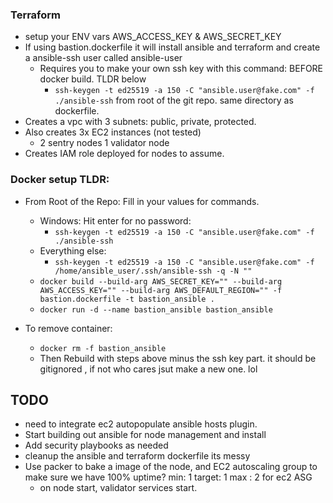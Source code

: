 ### Terraform
- setup your ENV vars AWS_ACCESS_KEY & AWS_SECRET_KEY
- If using bastion.dockerfile it will install ansible and terraform and create a ansible-ssh user called ansible-user
    - Requires you to make your own ssh key with this command: BEFORE docker build. TLDR below
        - ``` ssh-keygen -t ed25519 -a 150 -C "ansible.user@fake.com" -f ./ansible-ssh ``` from root of the git repo. same directory as dockerfile.
- Creates a vpc with 3 subnets: public, private, protected.
- Also creates 3x EC2 instances (not tested) 
    - 2 sentry nodes 1 validator node
- Creates IAM role deployed for nodes to assume.

### Docker setup TLDR:
- From Root of the Repo:  Fill in your values for commands.
    - Windows: Hit enter for no password:
        - ``` ssh-keygen -t ed25519 -a 150 -C "ansible.user@fake.com" -f ./ansible-ssh ```
    - Everything else:
        - ``` ssh-keygen -t ed25519 -a 150 -C "ansible.user@fake.com" -f /home/ansible_user/.ssh/ansible-ssh -q -N "" ```
    - ``` docker build --build-arg AWS_SECRET_KEY="" --build-arg AWS_ACCESS_KEY="" --build-arg AWS_DEFAULT_REGION="" -f bastion.dockerfile -t bastion_ansible . ```
    - ``` docker run -d --name bastion_ansible bastion_ansible ```

- To remove container:
    - ``` docker rm -f bastion_ansible ```
    - Then Rebuild with steps above minus the ssh key part. it should be gitignored , if not who cares jsut make a new one. lol

## TODO
- need to integrate ec2 autopopulate ansible hosts plugin.
- Start building out ansible for node management and install
- Add security playbooks as needed
- cleanup the ansible and terraform dockerfile its messy
- Use packer to bake a image of the node, and EC2 autoscaling group to make sure we have 100% uptime? min: 1 target: 1 max : 2 for ec2 ASG
    - on node start, validator services start.